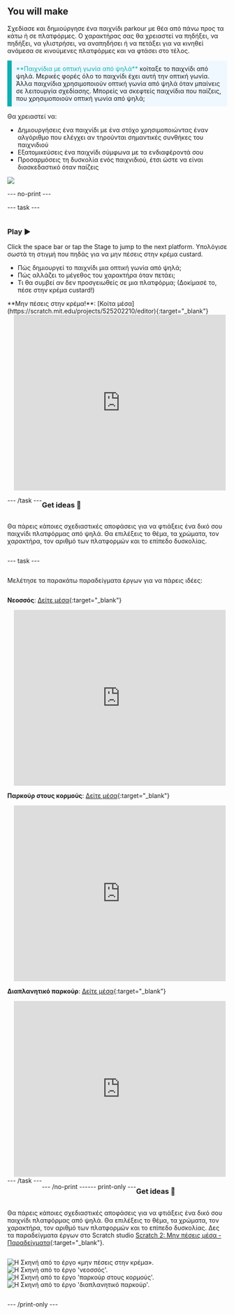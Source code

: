 ## You will make

Σχεδίασε και δημιούργησε ένα παιχνίδι parkour με θέα από πάνω προς τα κάτω ή σε πλατφόρμες. Ο χαρακτήρας σας θα χρειαστεί να πηδήξει, να πηδήξει, να γλιστρήσει, να αναπηδήσει ή να πετάξει για να κινηθεί ανάμεσα σε κινούμενες πλατφόρμες και να φτάσει στο τέλος.

<p style="border-left: solid; border-width:10px; border-color: #0faeb0; background-color: aliceblue; padding: 10px;">
<span style="color: #0faeb0">**Παιχνίδια με οπτική γωνία από ψηλά**</span> κοίταξε το παιχνίδι από ψηλά. Μερικές φορές όλο το παιχνίδι έχει αυτή την οπτική γωνία. Άλλα παιχνίδια χρησιμοποιούν οπτική γωνία από ψηλά όταν μπαίνεις σε λειτουργία σχεδίασης. Μπορείς να σκεφτείς παιχνίδια που παίζεις, που χρησιμοποιούν οπτική γωνία από ψηλά; 
</p>

Θα χρειαστεί να:
+ Δημιουργήσεις ένα παιχνίδι με ένα στόχο χρησιμοποιώντας έναν αλγόριθμο που ελέγχει αν τηρούνται σημαντικές συνθήκες του παιχνιδιού
+ Εξατομικεύσεις ένα παιχνίδι σύμφωνα με τα ενδιαφέροντά σου
+ Προσαρμόσεις τη δυσκολία ενός παιχνιδιού, έτσι ώστε να είναι διασκεδαστικό όταν παίζεις

![](images/example-strip.png)

--- no-print ---

--- task ---

<div style="display: flex; flex-wrap: wrap">
<div style="flex-basis: 175px; flex-grow: 1">  

### Play ▶️ 

Click the space bar or tap the Stage to jump to the next platform. Υπολόγισε σωστά τη στιγμή που πηδάς για να μην πέσεις στην κρέμα custard.

+ Πώς δημιουργεί το παιχνίδι μια οπτική γωνία από ψηλά; 
+ Πώς αλλάζει το μέγεθος του χαρακτήρα όταν πετάει; 
+ Τι θα συμβεί αν δεν προσγειωθείς σε μια πλατφόρμα; (Δοκίμασέ το, πέσε στην κρέμα custard!)

</div>

<div>
**Μην πέσεις στην κρέμα!**: [Κοίτα μέσα](https://scratch.mit.edu/projects/525202210/editor){:target="_blank"}
<div class="scratch-preview" style="margin-left: 15px;">
  <iframe allowtransparency="true" width="485" height="402" src="https://scratch.mit.edu/projects/embed/525202210/?autostart=false" frameborder="0"></iframe>
</div>

</div>

--- /task ---

### Get ideas 💭

Θα πάρεις κάποιες σχεδιαστικές αποφάσεις για να φτιάξεις ένα δικό σου παιχνίδι πλατφόρμας από ψηλά. Θα επιλέξεις το θέμα, τα χρώματα, τον χαρακτήρα, τον αριθμό των πλατφορμών και το επίπεδο δυσκολίας.

--- task ---

Μελέτησε τα παρακάτω παραδείγματα έργων για να πάρεις ιδέες:

**Νεοσσός**: [Δείτε μέσα](https://scratch.mit.edu/projects/525236983/editor){:target="_blank"}
<div class="scratch-preview" style="margin-left: 15px;">
  <iframe allowtransparency="true" width="485" height="402" src="https://scratch.mit.edu/projects/embed/525236983/?autostart=false" frameborder="0"></iframe>
</div>

**Παρκούρ στους κορμούς**: [Δείτε μέσα](https://scratch.mit.edu/projects/525236345/editor){:target="_blank"}
<div class="scratch-preview" style="margin-left: 15px;">
  <iframe allowtransparency="true" width="485" height="402" src="https://scratch.mit.edu/projects/embed/525236345/?autostart=false" frameborder="0"></iframe>
</div>

**Διαπλανητικό παρκούρ**: [Δείτε μέσα](https://scratch.mit.edu/projects/525236603/editor){:target="_blank"}
<div class="scratch-preview" style="margin-left: 15px;">
  <iframe allowtransparency="true" width="485" height="402" src="https://scratch.mit.edu/projects/embed/525236603/?autostart=false" frameborder="0"></iframe>
</div>
--- /task ---

--- /no-print ---

--- print-only ---

### Get ideas 💭

Θα πάρεις κάποιες σχεδιαστικές αποφάσεις για να φτιάξεις ένα δικό σου παιχνίδι πλατφόρμας από ψηλά. Θα επιλέξεις το θέμα, τα χρώματα, τον χαρακτήρα, τον αριθμό των πλατφορμών και το επίπεδο δυσκολίας. Δες τα παραδείγματα έργων στο Scratch studio [Scratch 2: Μην πέσεις μέσα - Παραδείγματα](https://scratch.mit.edu/studios/29599110/){:target="_blank"}.

![Η Σκηνή από το έργο «μην πέσεις στην κρέμα».](images/custard.png) ![Η Σκηνή από το έργο 'νεοσσός'.](images/bird.png) ![Η Σκηνή από το έργο 'παρκούρ στους κορμούς'.](images/frog.png) ![Η Σκηνή από το έργο 'διαπλανητικό παρκούρ'.](images/space.png)

--- /print-only ---

 
